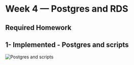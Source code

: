 # Week 4 — Postgres and RDS  

## Required Homework  

## 1- Implemented - Postgres and scripts  

![Postgres and scripts](assets/week4_PostgresFinal_2023-03-11%20at%2015.44.30.png)  
